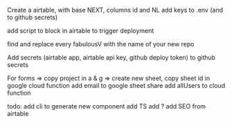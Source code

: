 Create a airtable, with base NEXT, columns id and NL
add keys to .env (and to github secrets)

add script to block in airtable to trigger deployment

find and replace every fabulousV with the name of your new repo

Add secrets (airtable app, airtable api key, github deploy token) to github secrets

For forms =>
copy project in a & g =>
create new sheet,
copy sheet id in google cloud function
add email to google sheet share
add allUsers to cloud function

todo:
add cli to generate new component
add TS
add ?
add SEO from airtable
